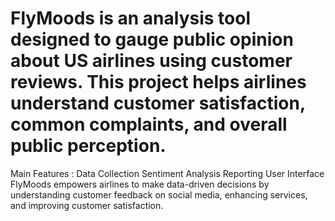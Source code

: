# FlyMoods is an analysis tool designed to gauge public opinion about US airlines using customer reviews. This project helps airlines understand customer satisfaction, common complaints, and overall public perception.
Main Features : Data Collection Sentiment Analysis Reporting User Interface
FlyMoods empowers airlines to make data-driven decisions by understanding customer feedback on social media, enhancing services, and improving customer satisfaction.
